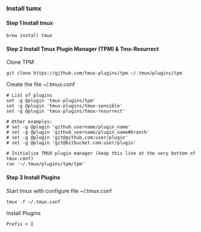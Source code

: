 
### Install tumx

#### Step 1 Install tmux
```
brew install tmux
```

#### Step 2 Install Tmux Plugin Manager (TPM) & Tmx-Resurrect
Clone TPM
```
git clone https://github.com/tmux-plugins/tpm ~/.tmux/plugins/tpm
```

Create the file ~/.tmux.conf
```
# List of plugins
set -g @plugin 'tmux-plugins/tpm'
set -g @plugin 'tmux-plugins/tmux-sensible'
set -g @plugin 'tmux-plugins/tmux-resurrect'

# Other examples:
# set -g @plugin 'github_username/plugin_name'
# set -g @plugin 'github_username/plugin_name#branch'
# set -g @plugin 'git@github.com:user/plugin'
# set -g @plugin 'git@bitbucket.com:user/plugin'

# Initialize TMUX plugin manager (keep this line at the very bottom of tmux.conf)
run '~/.tmux/plugins/tpm/tpm'
```

#### Step 3 Install Plugins
Start tmux with configure file ~/.tmux.conf
```
tmux -f ~/.tmux.conf
```

Install Plugins
```
Prefix + I
```

